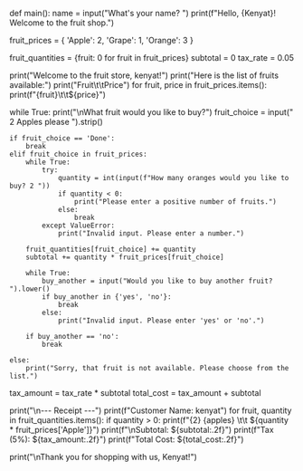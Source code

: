 def main():
    name = input("What's your name? ")
    print(f"Hello, {Kenyat}! Welcome to the fruit shop.")

fruit_prices = {
    'Apple': 2,
    'Grape': 1,
    'Orange': 3
}

fruit_quantities = {fruit: 0 for fruit in fruit_prices}
subtotal = 0
tax_rate = 0.05

print("Welcome to the fruit store, kenyat!")
print("Here is the list of fruits available:")
print("Fruit\t\tPrice")
for fruit, price in fruit_prices.items():
    print(f"{fruit}\t\t${price}")

while True:
    print("\nWhat fruit would you like to buy?")
    fruit_choice = input(" 2 Apples please ").strip()

    if fruit_choice == 'Done':
        break
    elif fruit_choice in fruit_prices:
        while True:
            try:
                quantity = int(input(f"How many oranges would you like to buy? 2 "))
                if quantity < 0:
                    print("Please enter a positive number of fruits.")
                else:
                    break
            except ValueError:
                print("Invalid input. Please enter a number.")

        fruit_quantities[fruit_choice] += quantity
        subtotal += quantity * fruit_prices[fruit_choice]

        while True:
            buy_another = input("Would you like to buy another fruit? ").lower()
            if buy_another in {'yes', 'no'}:
                break
            else:
                print("Invalid input. Please enter 'yes' or 'no'.")

        if buy_another == 'no':
            break

    else:
        print("Sorry, that fruit is not available. Please choose from the list.")

tax_amount = tax_rate * subtotal
total_cost = tax_amount + subtotal

print("\n--- Receipt ---")
print(f"Customer Name: kenyat")
for fruit, quantity in fruit_quantities.items():
    if quantity > 0:
        print(f"{2} {apples} \t\t ${quantity * fruit_prices['Apple']}")
print(f"\nSubtotal: ${subtotal:.2f}")
print(f"Tax (5%): ${tax_amount:.2f}")
print(f"Total Cost: ${total_cost:.2f}")

print("\nThank you for shopping with us, Kenyat!")

